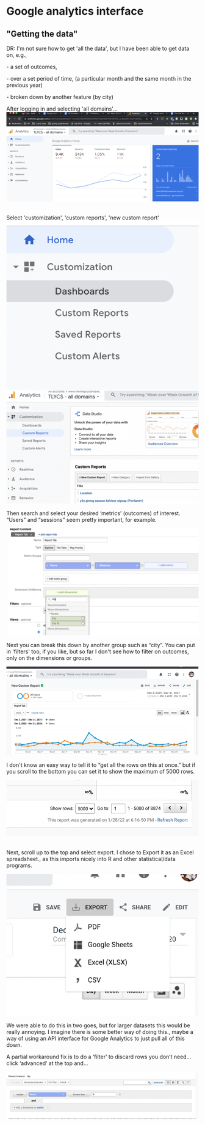 # Google analytics interface

## "Getting the data"

DR: I'm not sure how to get 'all the data', but I have been able to get data on, e.g., &#x20;

\-       a set of outcomes,

\-       over a set period of time, (a particular month and the same month in the previous year)

\-       broken down by another feature (by city)&#x20;



After logging in and selecting 'all domains'...\
![](<../../.gitbook/assets/image (14).png>)

\
Select 'customization', 'custom reports', 'new custom report'\
![](<../../.gitbook/assets/image (11) (1) (1).png>)![](<../../.gitbook/assets/image (12) (1).png>)



Then search and select your desired ‘metrics’ (outcomes) of interest. “Users” and “sessions” seem pretty important, for example.

![](<../../.gitbook/assets/image (19) (1).png>)



Next you can break this down by another group such as “city”. You can put in 'filters' too, if you like, but so far I don't see how to filter on outcomes, only on the dimensions or groups.

![](<../../.gitbook/assets/image (2) (1).png>)



I don't know an easy way to tell it to “get all the rows on this at once.” but if you scroll to the bottom you can set it to show the maximum of 5000 rows.

![](<../../.gitbook/assets/image (16) (1).png>)

\
Next, scroll up to the top and select export. I chose to Export it as an Excel spreadsheet., as this imports nicely into R and other statistical/data programs.

&#x20;

![](<../../.gitbook/assets/image (25).png>)

We were able to do this in two goes, but for larger datasets this would be really annoying. I imagine there is some better way of doing this., maybe a way of using an API interface for Google Analytics to just pull all of this down.

&#x20;

A partial workaround fix is to do a ‘filter’ to discard rows you don’t need… click ‘advanced’ at the top and…

![](<../../.gitbook/assets/image (15) (1).png>)



